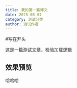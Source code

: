 ```yaml
---
title: 我的第一篇博文
date: 2025-08-01
category: 测试分类
author: 测试作者
---
```


#写在开头

这是一篇测试文章，检验加载逻辑


## 效果预览
哈哈哈